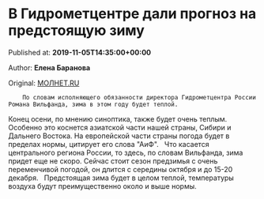 
# В Гидрометцентре дали прогноз на предстоящую зиму

Published at: **2019-11-05T14:35:00+00:00**

Author: **Елена Баранова**

Original: [МОЛНЕТ.RU](https://www.molnet.ru/mos/ru/culture/o_717451)


        По словам исполняющего обязанности директора Гидрометцентра России Романа Вильфанда, зима в этом году будет теплой.
      
Конец осени, по мнению синоптика, также будет очень теплым. Особенно это коснется азиатской части нашей страны, Сибири и Дальнего Востока. На европейской части страны погода будет в пределах нормы, цитирует его слова "АиФ".  
Что касается центрального региона России, то здесь, по словам Вильфанда, зима придет еще не скоро. Сейчас стоит сезон предзимья с очень переменчивой погодой, он длится с середины октября и до 15-20 декабря.  
Предстоящая зима будет в целом теплой, температуры воздуха будут преимущественно около и выше нормы.
